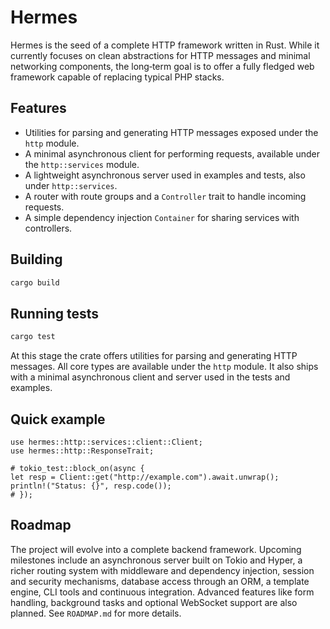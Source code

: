 # Hermes

Hermes is the seed of a complete HTTP framework written in Rust. While it
currently focuses on clean abstractions for HTTP messages and minimal
networking components, the long‑term goal is to offer a fully fledged web
framework capable of replacing typical PHP stacks.

## Features

- Utilities for parsing and generating HTTP messages exposed under the `http`
  module.
- A minimal asynchronous client for performing requests, available under
  the `http::services` module.
- A lightweight asynchronous server used in examples and tests, also under
  `http::services`.
- A router with route groups and a `Controller` trait to handle incoming
  requests.
- A simple dependency injection `Container` for sharing services with
  controllers.

## Building

```bash
cargo build
```

## Running tests

```bash
cargo test
```

At this stage the crate offers utilities for parsing and generating HTTP
messages. All core types are available under the `http` module. It also ships
with a minimal asynchronous client and server used in the tests and examples.

## Quick example

```rust,no_run
use hermes::http::services::client::Client;
use hermes::http::ResponseTrait;

# tokio_test::block_on(async {
let resp = Client::get("http://example.com").await.unwrap();
println!("Status: {}", resp.code());
# });
```

## Roadmap

The project will evolve into a complete backend framework. Upcoming milestones
include an asynchronous server built on Tokio and Hyper, a richer routing
system with middleware and dependency injection, session and security
mechanisms, database access through an ORM, a template engine, CLI tools and
continuous integration. Advanced features like form handling, background tasks
and optional WebSocket support are also planned. See `ROADMAP.md` for more
details.
